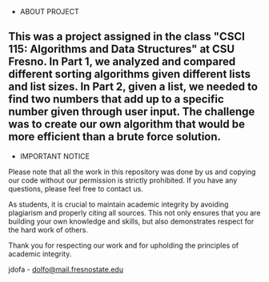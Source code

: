 - ABOUT PROJECT 

This was a project assigned in the class "CSCI 115: Algorithms and Data Structures" at CSU Fresno.
In Part 1, we analyzed and compared different sorting algorithms given different lists and list sizes.
In Part 2, given a list, we needed to find two numbers that add up to a specific number given through user input. 
The challenge was to create our own algorithm that would be more efficient than a brute force solution.
---------------------------------------------------------------------------------------------------------------------------------------
- IMPORTANT NOTICE 

Please note that all the work in this repository was done by us and copying our code without our permission is strictly prohibited.
If you have any questions, please feel free to contact us.

As students, it is crucial to maintain academic integrity by avoiding plagiarism and properly citing all sources. 
This not only ensures that you are building your own knowledge and skills, but also demonstrates respect for the hard work of others.

Thank you for respecting our work and for upholding the principles of academic integrity.

jdofa - dolfo@mail.fresnostate.edu
